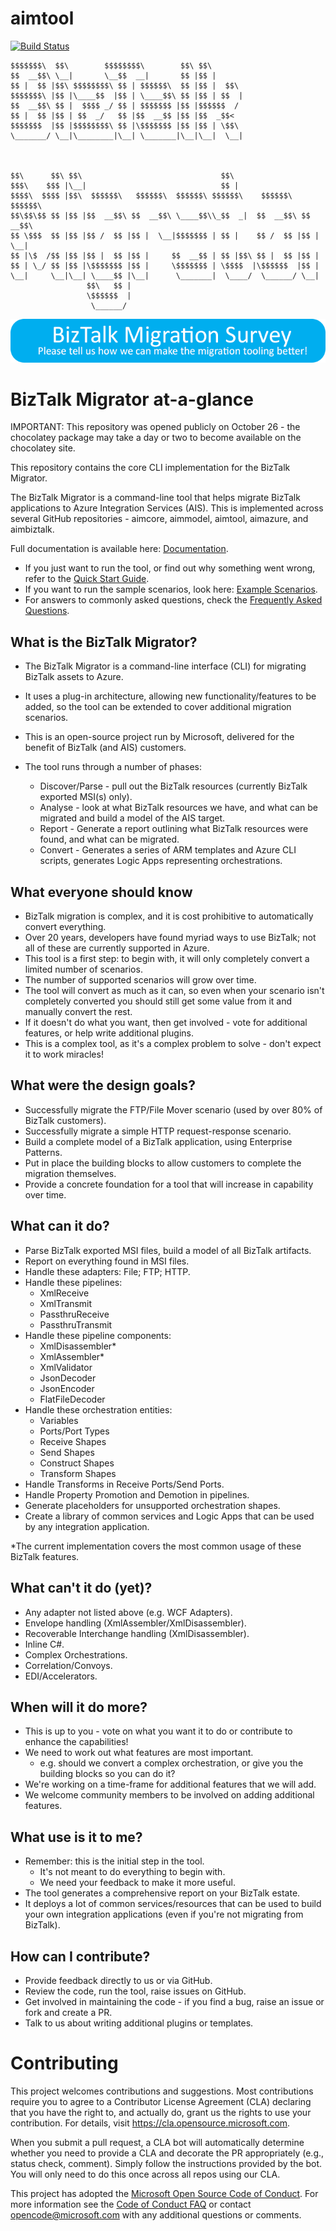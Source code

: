 # aimtool
[![Build Status](https://github.com/azure/aimtool/workflows/CI%20Build/badge.svg)](https://github.com/azure/aimtool/actions)

```
$$$$$$$\  $$\        $$$$$$$$\        $$\ $$\                              
$$  __$$\ \__|       \__$$  __|       $$ |$$ |                             
$$ |  $$ |$$\ $$$$$$$$\ $$ | $$$$$$\  $$ |$$ |  $$\                        
$$$$$$$\ |$$ |\____$$  |$$ | \____$$\ $$ |$$ | $$  |                       
$$  __$$\ $$ |  $$$$ _/ $$ | $$$$$$$ |$$ |$$$$$$  /                        
$$ |  $$ |$$ | $$  _/   $$ |$$  __$$ |$$ |$$  _$$<                         
$$$$$$$  |$$ |$$$$$$$$\ $$ |\$$$$$$$ |$$ |$$ | \$$\                        
\_______/ \__|\________|\__| \_______|\__|\__|  \__|                       
                                                                           
                                                                           
                                                                           
$$\      $$\ $$\                               $$\                         
$$$\    $$$ |\__|                              $$ |                        
$$$$\  $$$$ |$$\  $$$$$$\   $$$$$$\  $$$$$$\ $$$$$$\    $$$$$$\   $$$$$$\  
$$\$$\$$ $$ |$$ |$$  __$$\ $$  __$$\ \____$$\\_$$  _|  $$  __$$\ $$  __$$\ 
$$ \$$$  $$ |$$ |$$ /  $$ |$$ |  \__|$$$$$$$ | $$ |    $$ /  $$ |$$ |  \__|
$$ |\$  /$$ |$$ |$$ |  $$ |$$ |     $$  __$$ | $$ |$$\ $$ |  $$ |$$ |      
$$ | \_/ $$ |$$ |\$$$$$$$ |$$ |     \$$$$$$$ | \$$$$  |\$$$$$$  |$$ |      
\__|     \__|\__| \____$$ |\__|      \_______|  \____/  \______/ \__|      
                 $$\   $$ |                                                
                 \$$$$$$  |                                                
                  \______/                                                 
```

[![Survey](./docs/images/biztalk-migrator-questionnaire.png)](https://aka.ms/biztalkmigrationsurvey)

# BizTalk Migrator at-a-glance
IMPORTANT: This repository was opened publicly on October 26 - the chocolatey package may take a day or two to become available on the chocolatey site.

This repository contains the core CLI implementation for the BizTalk Migrator.

The BizTalk Migrator is a command-line tool that helps migrate BizTalk applications to Azure Integration Services (AIS).
This is implemented across several GitHub repositories - aimcore, aimmodel, aimtool, aimazure, and aimbiztalk.

Full documentation is available here: [Documentation](./docs/README.md).

- If you just want to run the tool, or find out why something went wrong, refer to the [Quick Start Guide](./docs/quick-start-guide.md).  
- If you want to run the sample scenarios, look here: [Example Scenarios](./docs/user-guide/scenarios/README.md).  
- For answers to commonly asked questions, check the [Frequently Asked Questions](./docs/frequently-asked-questions.md).  

## What is the BizTalk Migrator?

- The BizTalk Migrator is a command-line interface (CLI) for migrating BizTalk assets to Azure.  
- It uses a plug-in architecture, allowing new functionality/features to be added, so the tool can be extended to cover additional migration scenarios.
- This is an open-source project run by Microsoft, delivered for the benefit of BizTalk (and AIS) customers.

- The tool runs through a number of phases:
    - Discover/Parse - pull out the BizTalk resources (currently BizTalk exported MSI(s) only).
    - Analyse - look at what BizTalk resources we have, and what can be migrated and build a model of the AIS target.
    - Report - Generate a report outlining what BizTalk resources were found, and what can be migrated.
    - Convert - Generates a series of ARM templates and Azure CLI scripts, generates Logic Apps representing orchestrations.

## What everyone should know

- BizTalk migration is complex, and it is cost prohibitive to automatically convert everything.
- Over 20 years, developers have found myriad ways to use BizTalk; not all of these are currently supported in Azure.
- This tool is a first step: to begin with, it will only completely convert a limited number of scenarios.
- The number of supported scenarios will grow over time.
- The tool will convert as much as it can, so even when your scenario isn't completely converted you should still get some value from it and manually convert the rest.
- If it doesn't do what you want, then get involved - vote for additional features, or help write additional plugins.
- This is a complex tool, as it's a complex problem to solve - don't expect it to work miracles!

## What were the design goals?

- Successfully migrate the FTP/File Mover scenario (used by over 80&percnt; of BizTalk customers).
- Successfully migrate a simple HTTP request-response scenario.
- Build a complete model of a BizTalk application, using Enterprise Patterns.
- Put in place the building blocks to allow customers to complete the migration themselves.
- Provide a concrete foundation for a tool that will increase in capability over time.

## What can it do?

- Parse BizTalk exported MSI files, build a model of all BizTalk artifacts.
- Report on everything found in MSI files.
- Handle these adapters: File; FTP; HTTP.
- Handle these pipelines:
    - XmlReceive
    - XmlTransmit
    - PassthruReceive
    - PassthruTransmit
- Handle these pipeline components:
    - XmlDisassembler*
    - XmlAssembler*
    - XmlValidator
    - JsonDecoder
    - JsonEncoder
    - FlatFileDecoder
- Handle these orchestration entities:
    - Variables
    - Ports/Port Types
    - Receive Shapes
    - Send Shapes
    - Construct Shapes
    - Transform Shapes
- Handle Transforms in Receive Ports/Send Ports.
- Handle Property Promotion and Demotion in pipelines.
- Generate placeholders for unsupported orchestration shapes.
- Create a library of common services and Logic Apps that can be used by any integration application.

*The current implementation covers the most common usage of these BizTalk features.

## What can't it do (yet)?

- Any adapter not listed above (e.g. WCF Adapters).
- Envelope handling (XmlAssembler/XmlDisassembler).
- Recoverable Interchange handling (XmlDisassembler).
- Inline C#.
- Complex Orchestrations.
- Correlation/Convoys.
- EDI/Accelerators.

## When will it do more?

- This is up to you - vote on what you want it to do or contribute to enhance the capabilities!
- We need to work out what features are most important.
    - e.g. should we convert a complex orchestration, or give you the building blocks so you can do it?
- We're working on a time-frame for additional features that we will add.
- We welcome community members to be involved on adding additional features.

## What use is it to me?
- Remember: this is the initial step in the tool.
    - It's not meant to do everything to begin with.
    - We need your feedback to make it more useful.
- The tool generates a comprehensive report on your BizTalk estate.
- It deploys a lot of common services/resources that can be used to build your own integration applications (even if you're not migrating from BizTalk).

## How can I contribute?

- Provide feedback directly to us or via GitHub.
- Review the code, run the tool, raise issues on GitHub.
- Get involved in maintaining the code - if you find a bug, raise an issue or fork and create a PR.
- Talk to us about writing additional plugins or templates.

# Contributing

This project welcomes contributions and suggestions.  Most contributions require you to agree to a
Contributor License Agreement (CLA) declaring that you have the right to, and actually do, grant us
the rights to use your contribution. For details, visit https://cla.opensource.microsoft.com.

When you submit a pull request, a CLA bot will automatically determine whether you need to provide
a CLA and decorate the PR appropriately (e.g., status check, comment). Simply follow the instructions
provided by the bot. You will only need to do this once across all repos using our CLA.

This project has adopted the [Microsoft Open Source Code of Conduct](https://opensource.microsoft.com/codeofconduct/).
For more information see the [Code of Conduct FAQ](https://opensource.microsoft.com/codeofconduct/faq/) or
contact [opencode@microsoft.com](mailto:opencode@microsoft.com) with any additional questions or comments.
